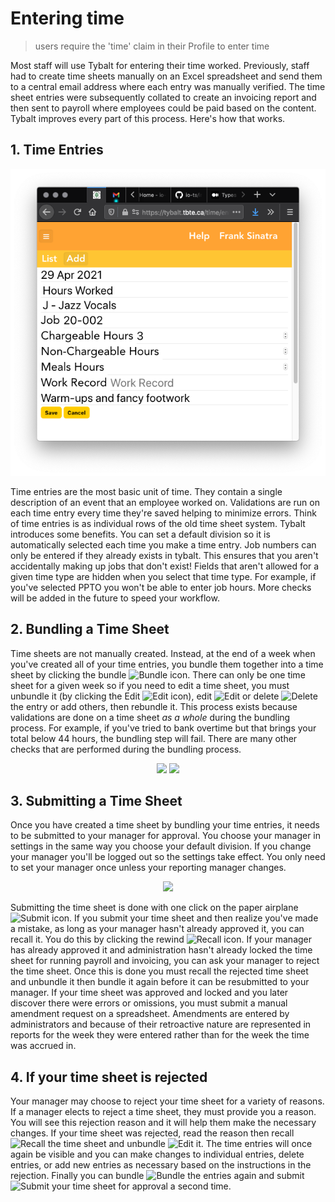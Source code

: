 # Entering time

>users require the 'time' claim in their Profile to enter time

Most staff will use Tybalt for entering their time worked. Previously, staff had to create time sheets manually on an Excel spreadsheet and send them to a central email address where each entry was manually verified. The time sheet entries were subsequently collated to create an invoicing report and then sent to payroll where employees could be paid based on the content. Tybalt improves every part of this process. Here's how that works.

## 1. Time Entries

<p align="center">
  <img width="600px" src="https://github.com/stamler/tbte-docs/blob/master/tybalt-images/createEntry.png">
</p>

Time entries are the most basic unit of time. They contain a single description of an event that an employee worked on. Validations are run on each time entry every time they're saved helping to minimize errors. Think of time entries is as individual rows of the old time sheet system. Tybalt introduces some benefits. You can set a default division so it is automatically selected each time you make a time entry. Job numbers can only be entered if they already exists in tybalt. This ensures that you aren't accidentally making up jobs that don't exist! Fields that aren't allowed for a given time type are hidden when you select that time type. For example, if you've selected PPTO you won't be able to enter job hours. More checks will be added in the future to speed your workflow.

## 2. Bundling a Time Sheet

Time sheets are not manually created. Instead, at the end of a week when you've created all of your time entries, you bundle them together into a time sheet by clicking the bundle ![Bundle](https://github.com/stamler/tbte-docs/blob/master/tybalt-images/bundleIcon.png) icon. There can only be one time sheet for a given week so if you need to edit a time sheet, you must unbundle it (by clicking the Edit ![Edit](https://github.com/stamler/tbte-docs/blob/master/tybalt-images/editIcon.png) icon), edit ![Edit](https://github.com/stamler/tbte-docs/blob/master/tybalt-images/editIcon.png) or delete ![Delete](https://github.com/stamler/tbte-docs/blob/master/tybalt-images/deleteIcon.png) the entry or add others, then rebundle it. This process exists because validations are done on a time sheet *as a whole* during the bundling process. For example, if you've tried to bank overtime but that brings your total below 44 hours, the bundling step will fail. There are many other checks that are performed during the bundling process.

<p align="center">
  <img width="600px" src="https://github.com/stamler/tbte-docs/blob/master/tybalt-images/bundle.png">
  <img width="600px" src="https://github.com/stamler/tbte-docs/blob/master/tybalt-images/bundling.png">
</p>

## 3. Submitting a Time Sheet

Once you have created a time sheet by bundling your time entries, it needs to be submitted to your manager for approval. You choose your manager in settings in the same way you choose your default division. If you change your manager you'll be logged out so the settings take effect. You only need to set your manager once unless your reporting manager changes.

<p align="center">
  <img width="600px" src="https://github.com/stamler/tbte-docs/blob/master/tybalt-images/submitEdit.png">
</p>

Submitting the time sheet is done with one click on the paper airplane ![Submit](https://github.com/stamler/tbte-docs/blob/master/tybalt-images/submitIcon.png) icon. If you submit your time sheet and then realize you've made a mistake, as long as your manager hasn't already approved it, you can recall it. You do this by clicking the rewind ![Recall](https://github.com/stamler/tbte-docs/blob/master/tybalt-images/recall.png) icon. If your manager has already approved it and administration hasn't already locked the time sheet for running payroll and invoicing, you can ask your manager to reject the time sheet. Once this is done you must recall the rejected time sheet and unbundle it then bundle it again before it can be resubmitted to your manager. If your time sheet was approved and locked and you later discover there were errors or omissions, you must submit a manual amendment request on a spreadsheet. Amendments are entered by administrators and because of their retroactive nature are represented in reports for the week they were entered rather than for the week the time was accrued in.

## 4. If your time sheet is rejected

Your manager may choose to reject your time sheet for a variety of reasons. If a manager elects to reject a time sheet, they must provide you a reason. You will see this rejection reason and it will help them make the necessary changes. If your time sheet was rejected, read the reason then recall ![Recall](https://github.com/stamler/tbte-docs/blob/master/tybalt-images/recall.png) the time sheet and unbundle ![Edit](https://github.com/stamler/tbte-docs/blob/master/tybalt-images/editIcon.png) it. The time entries will once again be visible and you can make changes to individual entries, delete entries, or add new entries as necessary based on the instructions in the rejection. Finally you can bundle ![Bundle](https://github.com/stamler/tbte-docs/blob/master/tybalt-images/bundleIcon.png) the entries again and submit ![Submit](https://github.com/stamler/tbte-docs/blob/master/tybalt-images/submitIcon.png) your time sheet for approval a second time.